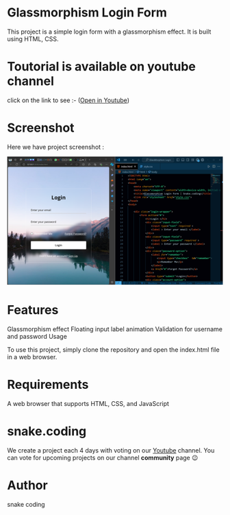 # Glassmorphism Login Form

This project is a simple login form with a glassmorphism effect. It is built using HTML, CSS.

# Toutorial is available on youtube channel 
click on the link to see :- ([Open in Youtube]())

# Screenshot
Here we have project screenshot :

![screenshot](login.png)

# Features

Glassmorphism effect
Floating input label animation
Validation for username and password
Usage

To use this project, simply clone the repository and open the index.html file in a web browser.

# Requirements

A web browser that supports HTML, CSS, and JavaScript



# snake.coding

We create a project each 4 days with voting on our <a href="https://youtube.com/@snakecoding_12" target="_blank">Youtube</a> channel.
You can vote for upcoming projects on our channel **community** page :wink:


# Author

snake coding


